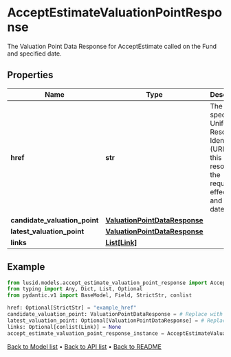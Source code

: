 # AcceptEstimateValuationPointResponse

The Valuation Point Data Response for AcceptEstimate called on the Fund and specified date.
## Properties
Name | Type | Description | Notes
------------ | ------------- | ------------- | -------------
**href** | **str** | The specific Uniform Resource Identifier (URI) for this resource at the requested effective and asAt datetime. | [optional] 
**candidate_valuation_point** | [**ValuationPointDataResponse**](ValuationPointDataResponse.md) |  | 
**latest_valuation_point** | [**ValuationPointDataResponse**](ValuationPointDataResponse.md) |  | [optional] 
**links** | [**List[Link]**](Link.md) |  | [optional] 
## Example

```python
from lusid.models.accept_estimate_valuation_point_response import AcceptEstimateValuationPointResponse
from typing import Any, Dict, List, Optional
from pydantic.v1 import BaseModel, Field, StrictStr, conlist

href: Optional[StrictStr] = "example_href"
candidate_valuation_point: ValuationPointDataResponse = # Replace with your value
latest_valuation_point: Optional[ValuationPointDataResponse] = # Replace with your value
links: Optional[conlist(Link)] = None
accept_estimate_valuation_point_response_instance = AcceptEstimateValuationPointResponse(href=href, candidate_valuation_point=candidate_valuation_point, latest_valuation_point=latest_valuation_point, links=links)

```

[Back to Model list](../README.md#documentation-for-models) &#8226; [Back to API list](../README.md#documentation-for-api-endpoints) &#8226; [Back to README](../README.md)

